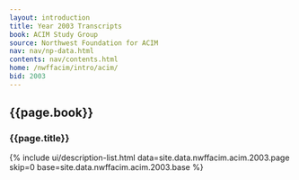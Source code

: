 ```yaml
---
layout: introduction
title: Year 2003 Transcripts
book: ACIM Study Group
source: Northwest Foundation for ACIM
nav: nav/np-data.html
contents: nav/contents.html
home: /nwffacim/intro/acim/
bid: 2003
---
```


## {{page.book}}

### {{page.title}}

{% include ui/description-list.html
data=site.data.nwffacim.acim.2003.page skip=0
base=site.data.nwffacim.acim.2003.base %}

